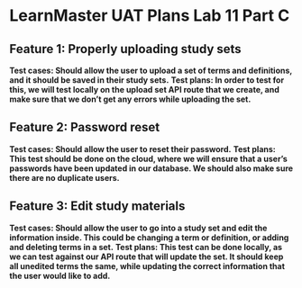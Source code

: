 # LearnMaster UAT Plans Lab 11 Part C

## Feature 1: Properly uploading study sets
**Test cases: Should allow the user to upload a set of terms and definitions, and it should be saved in their study sets.**
**Test plans: In order to test for this, we will test locally on the upload set API route that we create, and make sure that we don’t get any errors while uploading the set.**


## Feature 2: Password reset
**Test cases: Should allow the user to reset their password.**
**Test plans: This test should be done on the cloud, where we will ensure that a user’s passwords have been updated in our database. We should also make sure there are no duplicate users.**

## Feature 3: Edit study materials
**Test cases: Should allow the user to go into a study set and edit the information inside. This could be changing a term or definition, or adding and deleting terms in a set.**
**Test plans: This test can be done locally, as we can test against our API route that will update the set. It should keep all unedited terms the same, while updating the correct information that the user would like to add.**